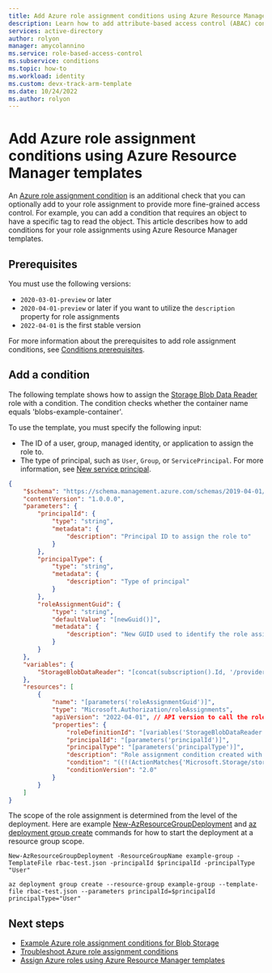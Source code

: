 ```yaml
---
title: Add Azure role assignment conditions using Azure Resource Manager templates - Azure ABAC
description: Learn how to add attribute-based access control (ABAC) conditions in Azure role assignments using Azure Resource Manager templates and Azure role-based access control (Azure RBAC).
services: active-directory
author: rolyon
manager: amycolannino
ms.service: role-based-access-control
ms.subservice: conditions
ms.topic: how-to
ms.workload: identity
ms.custom: devx-track-arm-template
ms.date: 10/24/2022
ms.author: rolyon
---
```


# Add Azure role assignment conditions using Azure Resource Manager templates

An [Azure role assignment condition](conditions-overview.md) is an additional check that you can optionally add to your role assignment to provide more fine-grained access control. For example, you can add a condition that requires an object to have a specific tag to read the object. This article describes how to add conditions for your role assignments using Azure Resource Manager templates.

## Prerequisites

You must use the following versions:

- `2020-03-01-preview` or later
- `2020-04-01-preview` or later if you want to utilize the `description` property for role assignments
- `2022-04-01` is the first stable version

For more information about the prerequisites to add role assignment conditions, see [Conditions prerequisites](conditions-prerequisites.md).

## Add a condition

The following template shows how to assign the [Storage Blob Data Reader](built-in-roles.md#storage-blob-data-reader) role with a condition. The condition checks whether the container name equals 'blobs-example-container'.

To use the template, you must specify the following input:

- The ID of a user, group, managed identity, or application to assign the role to.
- The type of principal, such as `User`, `Group`, or `ServicePrincipal`. For more information, see [New service principal](role-assignments-template.md#new-service-principal).

```json
{
    "$schema": "https://schema.management.azure.com/schemas/2019-04-01/deploymentTemplate.json#",
    "contentVersion": "1.0.0.0",
    "parameters": {
        "principalId": {
            "type": "string",
            "metadata": {
                "description": "Principal ID to assign the role to"
            }
        },
        "principalType": {
            "type": "string",
            "metadata": {
                "description": "Type of principal"
            }
        },
        "roleAssignmentGuid": {
            "type": "string",
            "defaultValue": "[newGuid()]",
            "metadata": {
                "description": "New GUID used to identify the role assignment"
            }
        }
    },
    "variables": {
        "StorageBlobDataReader": "[concat(subscription().Id, '/providers/Microsoft.Authorization/roleDefinitions/2a2b9908-6ea1-4ae2-8e65-a410df84e7d1')]" // ID for Storage Blob Data Reader role, but can be any valid role ID
    },
    "resources": [
        {
            "name": "[parameters('roleAssignmentGuid')]",
            "type": "Microsoft.Authorization/roleAssignments",
            "apiVersion": "2022-04-01", // API version to call the role assignment PUT.
            "properties": {
                "roleDefinitionId": "[variables('StorageBlobDataReader')]",
                "principalId": "[parameters('principalId')]",
                "principalType": "[parameters('principalType')]",
                "description": "Role assignment condition created with an ARM template",
                "condition": "((!(ActionMatches{'Microsoft.Storage/storageAccounts/blobServices/containers/blobs/read'})) OR (@Resource[Microsoft.Storage/storageAccounts/blobServices/containers:name] StringEquals 'blobs-example-container'))", // Role assignment condition
                "conditionVersion": "2.0"
            }
        }
    ]
}
```

The scope of the role assignment is determined from the level of the deployment. Here are example [New-AzResourceGroupDeployment](/powershell/module/az.resources/new-azresourcegroupdeployment) and [az deployment group create](/cli/azure/deployment/group#az-deployment-group-create) commands for how to start the deployment at a resource group scope.

```azurepowershell
New-AzResourceGroupDeployment -ResourceGroupName example-group -TemplateFile rbac-test.json -principalId $principalId -principalType "User"
```

```azurecli
az deployment group create --resource-group example-group --template-file rbac-test.json --parameters principalId=$principalId principalType="User"
```

## Next steps

- [Example Azure role assignment conditions for Blob Storage](../storage/blobs/storage-auth-abac-examples.md)
- [Troubleshoot Azure role assignment conditions](conditions-troubleshoot.md)
- [Assign Azure roles using Azure Resource Manager templates](role-assignments-template.md)

